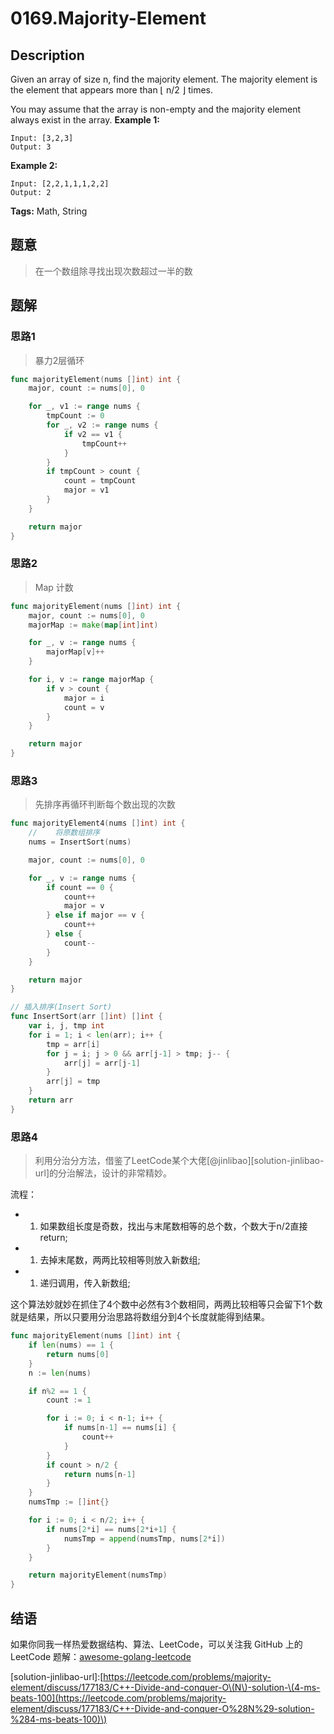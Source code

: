 # 0169.Majority-Element

## Description

Given an array of size n, find the majority element. The majority element is the element that appears more than ⌊ n/2 ⌋ times.

You may assume that the array is non-empty and the majority element always exist in the array. **Example 1:**

```text
Input: [3,2,3]
Output: 3
```

**Example 2:**

```text
Input: [2,2,1,1,1,2,2]
Output: 2
```

**Tags:** Math, String

## 题意

> 在一个数组除寻找出现次数超过一半的数

## 题解

### 思路1

> 暴力2层循环

```go
func majorityElement(nums []int) int {
    major, count := nums[0], 0

    for _, v1 := range nums {
        tmpCount := 0
        for _, v2 := range nums {
            if v2 == v1 {
                tmpCount++
            }
        }
        if tmpCount > count {
            count = tmpCount
            major = v1
        }
    }

    return major
}
```

### 思路2

> Map 计数

```go
func majorityElement(nums []int) int {
    major, count := nums[0], 0
    majorMap := make(map[int]int)

    for _, v := range nums {
        majorMap[v]++
    }

    for i, v := range majorMap {
        if v > count {
            major = i
            count = v
        }
    }

    return major
}
```

### 思路3

> 先排序再循环判断每个数出现的次数

```go
func majorityElement4(nums []int) int {
    //    将原数组排序
    nums = InsertSort(nums)

    major, count := nums[0], 0

    for _, v := range nums {
        if count == 0 {
            count++
            major = v
        } else if major == v {
            count++
        } else {
            count--
        }
    }

    return major
}

// 插入排序(Insert Sort)
func InsertSort(arr []int) []int {
    var i, j, tmp int
    for i = 1; i < len(arr); i++ {
        tmp = arr[i]
        for j = i; j > 0 && arr[j-1] > tmp; j-- {
            arr[j] = arr[j-1]
        }
        arr[j] = tmp
    }
    return arr
}
```

### 思路4

> 利用分治分方法，借鉴了LeetCode某个大佬\[@jinlibao\]\[solution-jinlibao-url\]的分治解法，设计的非常精妙。

流程：

* 1. 如果数组长度是奇数，找出与末尾数相等的总个数，个数大于n/2直接return;
* 1. 去掉末尾数，两两比较相等则放入新数组;
* 1. 递归调用，传入新数组;

这个算法妙就妙在抓住了4个数中必然有3个数相同，两两比较相等只会留下1个数就是结果，所以只要用分治思路将数组分到4个长度就能得到结果。

```go
func majorityElement(nums []int) int {
    if len(nums) == 1 {
        return nums[0]
    }
    n := len(nums)

    if n%2 == 1 {
        count := 1

        for i := 0; i < n-1; i++ {
            if nums[n-1] == nums[i] {
                count++
            }
        }
        if count > n/2 {
            return nums[n-1]
        }
    }
    numsTmp := []int{}

    for i := 0; i < n/2; i++ {
        if nums[2*i] == nums[2*i+1] {
            numsTmp = append(numsTmp, nums[2*i])
        }
    }

    return majorityElement(numsTmp)
}
```

## 结语

如果你同我一样热爱数据结构、算法、LeetCode，可以关注我 GitHub 上的 LeetCode 题解：[awesome-golang-leetcode](https://github.com/kylesliu/awesome-golang-algorithm)

\[solution-jinlibao-url\]:[https://leetcode.com/problems/majority-element/discuss/177183/C++-Divide-and-conquer-O\(N\)-solution-\(4-ms-beats-100](https://leetcode.com/problems/majority-element/discuss/177183/C++-Divide-and-conquer-O%28N%29-solution-%284-ms-beats-100)\)

